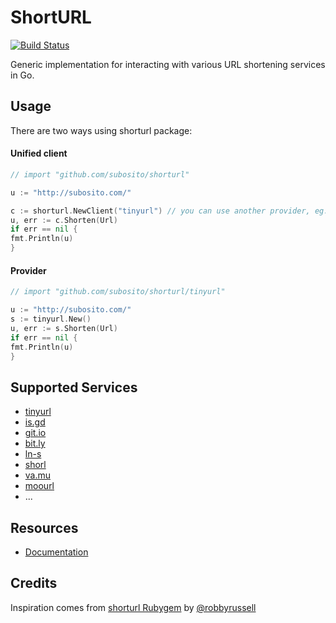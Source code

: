 # ShortURL

[![Build Status](https://travis-ci.org/subosito/shorturl.png)](https://travis-ci.org/subosito/shorturl)

Generic implementation for interacting with various URL shortening services in Go.

## Usage

There are two ways using shorturl package:

#### Unified client

```go
// import "github.com/subosito/shorturl"

u := "http://subosito.com/"

c := shorturl.NewClient("tinyurl") // you can use another provider, eg: "isgd"
u, err := c.Shorten(Url)
if err == nil {
fmt.Println(u)
}
```

#### Provider

```go
// import "github.com/subosito/shorturl/tinyurl"

u := "http://subosito.com/"
s := tinyurl.New()
u, err := s.Shorten(Url)
if err == nil {
fmt.Println(u)
}
```

## Supported Services

- [tinyurl](http://tinyurl.com/)
- [is.gd](http://is.gd/)
- [git.io](http://git.io/)
- [bit.ly](https://bitly.com/)
- [ln-s](http://ln-s.net/)
- [shorl](http://shorl.com/)
- [va.mu](http://va.mu/)
- [moourl](http://moourl.com/)
- ...

## Resources

- [Documentation](http://godoc.org/github.com/subosito/shorturl)

## Credits

Inspiration comes from [shorturl Rubygem](https://github.com/robbyrussell/shorturl) by [@robbyrussell](https://github.com/robbyrussell)

